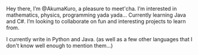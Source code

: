 Hey there, I’m @AkumaKuro, a pleasure to meet'cha.
I’m interested in mathematics, physics, programming yada yada...
Currently learning Java and C#.
I’m looking to collaborate on fun and interesting projects to learn from.

I currently write in Python and Java. (as well as a few other languages that I don't know well enough to mention them...)
